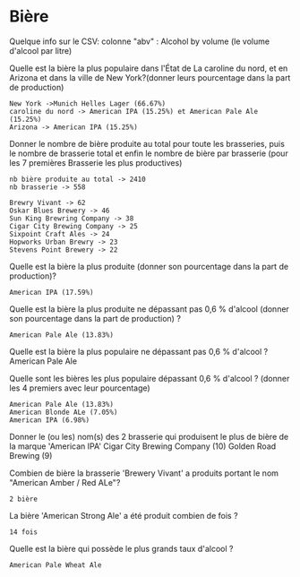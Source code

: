 # Bière

Quelque info sur le CSV:
colonne "abv" : Alcohol by volume (le volume d'alcool par litre)

Quelle est la bière la plus populaire dans l'État de La caroline du nord, et en Arizona et dans la ville de New York?(donner leurs pourcentage dans la part de production)

    New York ->Munich Helles Lager (66.67%)
    caroline du nord -> American IPA (15.25%) et American Pale Ale (15.25%)
    Arizona -> American IPA (15.25%)

Donner le nombre de bière produite au total pour toute les brasseries, puis le nombre de brasserie total et enfin le nombre de bière par brasserie (pour les 7 premières Brasserie les plus productives)

    nb bière produite au total -> 2410
    nb brasserie -> 558

    Brewry Vivant -> 62
    Oskar Blues Brewery -> 46
    Sun King Brewring Company -> 38
    Cigar City Brewing Company -> 25
    Sixpoint Craft Ales -> 24
    Hopworks Urban Brewry -> 23
    Stevens Point Brewery -> 22

Quelle est la bière la plus produite (donner son pourcentage dans la part de production)?

    American IPA (17.59%)

Quelle est la bière la plus produite ne dépassant pas 0,6 % d'alcool (donner son pourcentage dans la part de production) ?

    American Pale Ale (13.83%)

Quelle est la bière la plus populaire ne dépassant pas 0,6 % d'alcool ?
    American Pale Ale

Quelle sont les bières les plus populaire dépassant 0,6 % d'alcool ? (donner les 4 premiers avec leur pourcentage)

    American Pale Ale (13.83%)
    American Blonde ALe (7.05%)
    American IPA (6.98%)


Donner le (ou les) nom(s) des 2 brasserie qui produisent le plus de bière de la marque 'American IPA'
    Cigar City Brewing Company (10)
    Golden Road Brewing (9)


Combien de bière la brasserie 'Brewery Vivant' a produits portant le nom "American Amber / Red ALe"?

    2 bière

La bière 'American Strong Ale' a été produit combien de fois ?

    14 fois

Quelle est la bière qui possède le plus grands taux d'alcool ?

    American Pale Wheat Ale